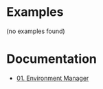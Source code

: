 
# Examples

(no examples found)

# Documentation

* [01. Environment Manager
](envmgr/manager.md)


